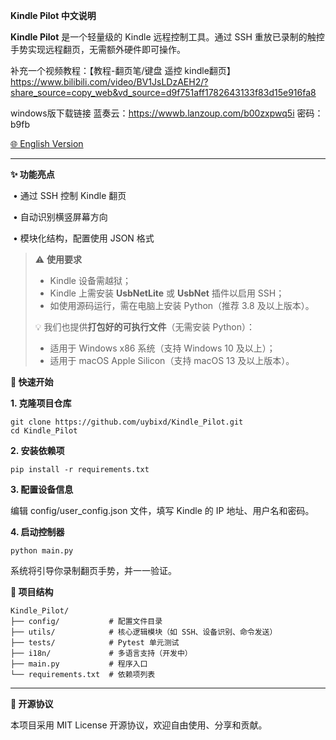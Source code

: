 **Kindle Pilot 中文说明**



**Kindle Pilot** 是一个轻量级的 Kindle 远程控制工具。通过 SSH 重放已录制的触控手势实现远程翻页，无需额外硬件即可操作。

补充一个视频教程：【教程-翻页笔/键盘 遥控 kindle翻页】 https://www.bilibili.com/video/BV1JsLDzAEH2/?share_source=copy_web&vd_source=d9f751aff1782643133f83d15e916fa8

windows版下载链接 蓝奏云：https://wwwb.lanzoup.com/b00zxpwq5i 密码：b9fb



[🌐 English Version](README.md)



------



**✨ 功能亮点**

​	•	通过 SSH 控制 Kindle 翻页

​	•	自动识别横竖屏幕方向

​	•	模块化结构，配置使用 JSON 格式



> ⚠️ **使用要求**
>
> - Kindle 设备需越狱；
> - Kindle 上需安装 **UsbNetLite** 或 **UsbNet** 插件以启用 SSH；
> - 如使用源码运行，需在电脑上安装 Python（推荐 3.8 及以上版本）。
>
> 💡 我们也提供**打包好的可执行文件**（无需安装 Python）：
>
> - 适用于 Windows x86 系统（支持 Windows 10 及以上）；
> - 适用于 macOS Apple Silicon（支持 macOS 13 及以上版本）。



**🚀 快速开始**



**1. 克隆项目仓库**

```
git clone https://github.com/uybixd/Kindle_Pilot.git
cd Kindle_Pilot
```

**2. 安装依赖项**

```
pip install -r requirements.txt
```

**3. 配置设备信息**



编辑 config/user_config.json 文件，填写 Kindle 的 IP 地址、用户名和密码。



**4. 启动控制器**

```
python main.py
```

系统将引导你录制翻页手势，并一一验证。



**📁 项目结构**

```
Kindle_Pilot/
├── config/           # 配置文件目录
├── utils/            # 核心逻辑模块（如 SSH、设备识别、命令发送）
├── tests/            # Pytest 单元测试
├── i18n/             # 多语言支持（开发中）
├── main.py           # 程序入口
└── requirements.txt  # 依赖项列表
```





------



**📄 开源协议**



本项目采用 MIT License 开源协议，欢迎自由使用、分享和贡献。